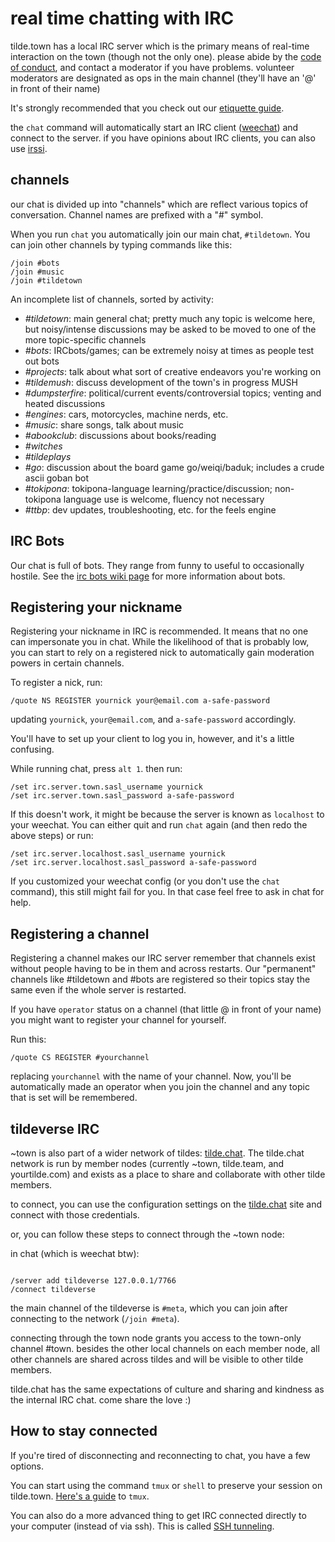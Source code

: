 real time chatting with IRC
===

tilde.town has a local IRC server which is the primary means of real-time
interaction on the town (though not the only one). please abide by the [code
of conduct](../../conduct.html), and contact a moderator if you have problems.
volunteer moderators are designated as ops in the main channel (they'll have
an '@' in front of their name)

It's strongly recommended that you check out our [etiquette
guide](../../etiquette.html).

the `chat` command will automatically start an IRC client ([weechat](../../learn/weechat.html)) and
connect to the server. if you have opinions about IRC clients, you can also
use [irssi](../../learn/irssi.html).

## channels

our chat is divided up into "channels" which are reflect various topics of
conversation. Channel names are prefixed with a "#" symbol.

When you run `chat` you automatically join our main chat, `#tildetown`. You
can join other channels by typing commands like this:

    /join #bots
    /join #music
    /join #tildetown

An incomplete list of channels, sorted by activity:

* *#tildetown*: main general chat; pretty much any topic is welcome here, but
  noisy/intense discussions may be asked to be moved to one of the more
  topic-specific channels
* *#bots*: IRCbots/games; can be extremely noisy at times as people test out
  bots
* *#projects*: talk about what sort of creative endeavors you're working on
* *#tildemush*: discuss development of the town's in progress MUSH
* *#dumpsterfire*: political/current events/controversial topics; venting and
  heated discussions
* *#engines*: cars, motorcycles, machine nerds, etc.
* *#music*: share songs, talk about music
* *#abookclub*: discussions about books/reading
* *#witches*
* *#tildeplays*
* *#go*: discussion about the board game go/weiqi/baduk; includes a crude ascii
  goban bot
* *#tokipona*: tokipona-language learning/practice/discussion; non-tokipona
  language use is welcome, fluency not necessary
* *#ttbp*: dev updates, troubleshooting, etc. for the feels engine

## IRC Bots

Our chat is full of bots. They range from funny to useful to occasionally
hostile. See the [irc bots wiki page](list-of-bots.html) for more information
about bots.

## Registering your nickname

Registering your nickname in IRC is recommended. It means that no one can
impersonate you in chat. While the likelihood of that is probably low, you can
start to rely on a registered nick to automatically gain moderation powers in
certain channels.

To register a nick, run:

    /quote NS REGISTER yournick your@email.com a-safe-password

updating `yournick`, `your@email.com`, and `a-safe-password` accordingly.

You'll have to set up your client to log you in, however, and it's a little
confusing.

While running chat, press `alt 1`. then run:

```
/set irc.server.town.sasl_username yournick
/set irc.server.town.sasl_password a-safe-password
```

If this doesn't work, it might be because the server is known as `localhost`
to your weechat. You can either quit and run `chat` again (and then redo the
above steps) or run:

```
/set irc.server.localhost.sasl_username yournick
/set irc.server.localhost.sasl_password a-safe-password
```

If you customized your weechat config (or you don't use the `chat` command),
this still might fail for you. In that case feel free to ask in chat for help.

## Registering a channel

Registering a channel makes our IRC server remember that channels exist
without people having to be in them and across restarts. Our "permanent"
channels like #tildetown and #bots are registered so their topics stay the
same even if the whole server is restarted.

If you have `operator` status on a channel (that little @ in front of your
name) you might want to register your channel for yourself.

Run this:

```
/quote CS REGISTER #yourchannel
```

replacing `yourchannel` with the name of your channel. Now, you'll be
automatically made an operator when you join the channel and any topic that
is set will be remembered.


## tildeverse IRC

~town is also part of a wider network of tildes:
[tilde.chat](https://tilde.chat). The tilde.chat network is run by member nodes
(currently ~town, tilde.team, and yourtilde.com) and exists as a place to share
and collaborate with other tilde members.

to connect, you can use the configuration settings on the
[tilde.chat](https://tilde.chat) site and connect with those credentials.

or, you can follow these steps to connect through the ~town node:

in chat (which is weechat btw):
<pre><code>
/server add tildeverse 127.0.0.1/7766
/connect tildeverse
</code></pre>

the main channel of the tildeverse is `#meta`, which you can join after
connecting to the network (`/join #meta`).

connecting through the town node grants you access to the town-only channel
\#town. besides the other local channels on each member node, all other
channels are shared across tildes and will be visible to other tilde members.

tilde.chat has the same expectations of culture and sharing and kindness as
the internal IRC chat.  come share the love :)

## How to stay connected

If you're tired of disconnecting and reconnecting to chat, you have a few
options.

You can start using the command `tmux` or `shell` to preserve your session on
tilde.town. [Here's a
guide](https://www.hamvocke.com/blog/a-quick-and-easy-guide-to-tmux/) to `tmux`.

You can also do a more advanced thing to get IRC connected directly to your
computer (instead of via ssh). This is called [SSH
tunneling](https://tilde.town/~nick/sshtunnel.html).

